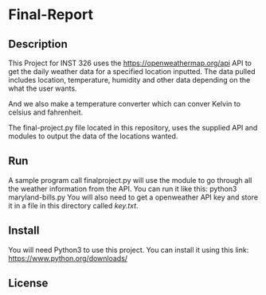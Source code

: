 # Final-Report

## Description

This Project for INST 326 uses the https://openweathermap.org/api API to get the daily weather data 
for a specified location inputted. The data pulled includes location, temperature,
humidity and other data depending on the what the user wants. 

And we also make a temperature converter which can conver Kelvin to celsius and fahrenheit. 

The final-project.py file located in this repository, uses the supplied API 
and modules to output the data of the locations wanted.

## Run
A sample program call finalproject.py will use the module to go through all the weather information from the API. You can run it like this:
    python3 maryland-bills.py
You will also need to get a openweather API key and store it in a file in this directory called *key.txt*.



## Install

You will need Python3 to use this project. 
You can install it using this link: https://www.python.org/downloads/

## License

[Open WeatherMap API]: https://openweathermap.org/api
[key]: 219b74026949c164fc504f625a7b805c
